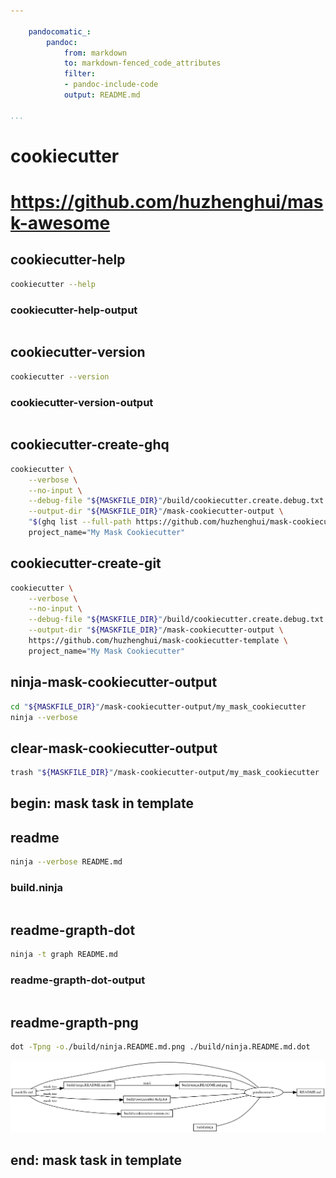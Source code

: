 ```yaml
---

    pandocomatic_:
        pandoc:
            from: markdown
            to: markdown-fenced_code_attributes
            filter:
            - pandoc-include-code
            output: README.md

...
```


# cookiecutter

# https://github.com/huzhenghui/mask-awesome

## cookiecutter-help

```bash
cookiecutter --help
```

### cookiecutter-help-output

```{.plain include=./build/cookiecutter-help.txt}

```

## cookiecutter-version

```bash
cookiecutter --version
```

### cookiecutter-version-output

```{.plain include=./build/cookiecutter-version.txt}

```

## cookiecutter-create-ghq

```bash
cookiecutter \
    --verbose \
    --no-input \
    --debug-file "${MASKFILE_DIR}"/build/cookiecutter.create.debug.txt \
    --output-dir "${MASKFILE_DIR}"/mask-cookiecutter-output \
    "$(ghq list --full-path https://github.com/huzhenghui/mask-cookiecutter-template)" \
    project_name="My Mask Cookiecutter"
```

## cookiecutter-create-git

```bash
cookiecutter \
    --verbose \
    --no-input \
    --debug-file "${MASKFILE_DIR}"/build/cookiecutter.create.debug.txt \
    --output-dir "${MASKFILE_DIR}"/mask-cookiecutter-output \
    https://github.com/huzhenghui/mask-cookiecutter-template \
    project_name="My Mask Cookiecutter"
```

## ninja-mask-cookiecutter-output

```bash
cd "${MASKFILE_DIR}"/mask-cookiecutter-output/my_mask_cookiecutter
ninja --verbose
```

## clear-mask-cookiecutter-output

```bash
trash "${MASKFILE_DIR}"/mask-cookiecutter-output/my_mask_cookiecutter
```

## begin: mask task in template

## readme

```bash
ninja --verbose README.md
```

### build.ninja

```{.ninja include=./build.ninja}

```

## readme-grapth-dot

```bash
ninja -t graph README.md
```

### readme-grapth-dot-output

```{.dot include=./build/ninja.README.md.dot}

```

## readme-grapth-png

```bash
dot -Tpng -o./build/ninja.README.md.png ./build/ninja.README.md.dot
```

![README.md](./build/ninja.README.md.png)

## end: mask task in template
